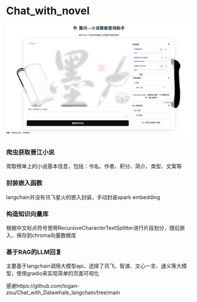 # Chat_with_novel
![小说智能助手---墨问](images/display.png)

### 爬虫获取晋江小说
爬取榜单上的小说基本信息，包括：书名、作者、积分、简介、类型、文案等

### 封装嵌入函数
langchain并没有讯飞星火的嵌入封装，手动封装spark embedding

### 构造知识向量库
根据中文标点符号使用RecursiveCharacterTextSplitter进行片段划分，随后嵌入、保存到chroma向量数据库

### 基于RAG的LLM回复
主要基于langchain调用大模型api，选择了讯飞、智谱、文心一言、通义等大模型，使用gradio来实现简单的页面可视化

感谢https://github.com/logan-zou/Chat_with_Datawhale_langchain/tree/main
